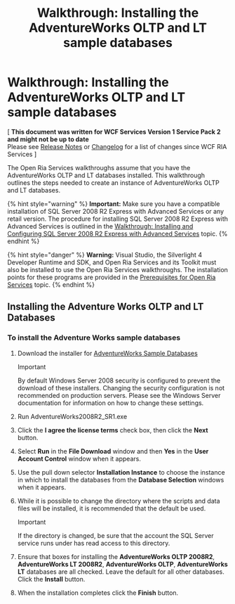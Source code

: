 ﻿---
title: 'Walkthrough: Installing the AdventureWorks OLTP and LT sample databases'
TOCTitle: 'Walkthrough: Installing the AdventureWorks OLTP and LT sample databases'
ms:assetid: 25c06559-de75-4782-b979-7d179a364c0b
ms:mtpsurl: https://msdn.microsoft.com/en-us/library/Gg512107(v=VS.91)
ms:contentKeyID: 33703437
ms.date: 08/19/2013
mtps_version: v=VS.91
---

# Walkthrough: Installing the AdventureWorks OLTP and LT sample databases

\[ **This document was written for WCF Services Version 1 Service Pack 2 and might not be up to date** <br />
Please see [Release Notes](https://github.com/OpenRIAServices/OpenRiaServices/releases) or [Changelog](https://github.com/OpenRIAServices/OpenRiaServices/blob/main/Changelog.md) for a list of changes since WCF RIA Services \]

The Open Ria Services walkthroughs assume that you have the AdventureWorks OLTP and LT databases installed. This walkthrough outlines the steps needed to create an instance of AdventureWorks OLTP and LT databases.


{% hint style="warning" %}
**Important:** Make sure you have a compatible installation of SQL Server 2008 R2 Express with Advanced Services or any retail version. The procedure for installing SQL Server 2008 R2 Express with Advanced Services is outlined in the <A href="gg512108(v=vs.91).md">Walkthrough: Installing and Configuring SQL Server 2008 R2 Express with Advanced Services</A> topic.
{% endhint %}



{% hint style="danger" %}
**Warning:** Visual Studio, the Silverlight 4 Developer Runtime and SDK, and Open Ria Services and its Toolkit must also be installed to use the Open Ria Services walkthroughs. The installation points for these programs are provided in the <A href="gg512106(v=vs.91).md">Prerequisites for Open Ria Services</A> topic.
{% endhint %}


## Installing the Adventure Works OLTP and LT Databases

### To install the Adventure Works sample databases

1.  Download the installer for [AdventureWorks Sample Databases](http://go.microsoft.com/fwlink/?linkid=181567)
    

    > [!IMPORTANT]
    > By default Windows Server 2008 security is configured to prevent the download of these installers. Changing the security configuration is not recommended on production servers. Please see the Windows Server documentation for information on how to change these settings.


2.  Run AdventureWorks2008R2\_SR1.exe

3.  Click the **I agree the license terms** check box, then click the **Next** button.

4.  Select **Run** in the **File Download** window and then **Yes** in the **User Account Control** window when it appears.

5.  Use the pull down selector **Installation Instance** to choose the instance in which to install the databases from the **Database Selection** windows when it appears.

6.  While it is possible to change the directory where the scripts and data files will be installed, it is recommended that the default be used.
    

    > [!IMPORTANT]
    > If the directory is changed, be sure that the account the SQL Server service runs under has read access to this directory.


7.  Ensure that boxes for installing the **AdventureWorks OLTP 2008R2**, **AdventureWorks LT 2008R2**, **AdventureWorks OLTP**, **AdventureWorks LT** databases are all checked. Leave the default for all other databases. Click the **Install** button.

8.  When the installation completes click the **Finish** button.

